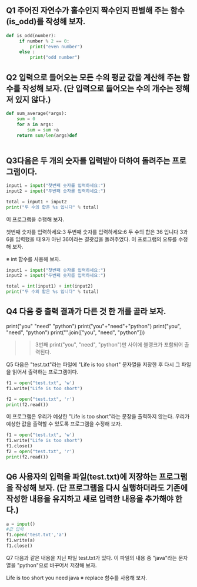 ## Q1 주어진 자연수가 홀수인지 짝수인지 판별해 주는 함수(is_odd)를 작성해 보자.

~~~python
def is_odd(number):
     if number % 2 == 0:
         print("even number")
     else :
         print("odd number")
~~~


## Q2 입력으로 들어오는 모든 수의 평균 값을 계산해 주는 함수를 작성해 보자. (단 입력으로 들어오는 수의 개수는 정해져 있지 않다.)

~~~python
def sum_average(*args):
    sum = 0
    for a in args:
        sum = sum +a
    return sum/len(args)def
    
~~~

## Q3다음은 두 개의 숫자를 입력받아 더하여 돌려주는 프로그램이다.
~~~python
input1 = input("첫번째 숫자를 입력하세요:")
input2 = input("두번째 숫자를 입력하세요:")

total = input1 + input2
print("두 수의 합은 %s 입니다" % total)
~~~

이 프로그램을 수행해 보자.

첫번째 숫자를 입력하세요:3
두번째 숫자를 입력하세요:6
두 수의 합은 36 입니다
3과 6을 입력했을 때 9가 아닌 36이라는 결괏값을 돌려주었다. 이 프로그램의 오류를 수정해 보자.

※ int 함수를 사용해 보자.

~~~python
input1 = input("첫번째 숫자를 입력하세요:")
input2 = input("두번째 숫자를 입력하세요:")

total = int(input1) + int(input2)
print("두 수의 합은 %s 입니다" % total)
~~~

## Q4 다음 중 출력 결과가 다른 것 한 개를 골라 보자.

print("you" "need" "python")
print("you"+"need"+"python")
print("you", "need", "python")
print("".join(["you", "need", "python"]))

>> 3번째 print("you", "need", "python")만 사이에 블랭크가 포함되어 출력된다.

Q5
다음은 "test.txt"라는 파일에 "Life is too short" 문자열을 저장한 후 다시 그 파일을 읽어서 출력하는 프로그램이다.
~~~python
f1 = open("test.txt", 'w')
f1.write("Life is too short")

f2 = open("test.txt", 'r')
print(f2.read())
~~~

이 프로그램은 우리가 예상한 "Life is too short"라는 문장을 출력하지 않는다. 우리가 예상한 값을 출력할 수 있도록 프로그램을 수정해 보자.

~~~python
f1 = open("test.txt", 'w')
f1.write("Life is too short")
f1.close()
f2 = open("test.txt", 'r')
print(f2.read())
~~~

## Q6 사용자의 입력을 파일(test.txt)에 저장하는 프로그램을 작성해 보자. (단 프로그램을 다시 실행하더라도 기존에 작성한 내용을 유지하고 새로 입력한 내용을 추가해야 한다.)
~~~python
a = input()
#값 입력
f1.open('test.txt','a')
f1.write(a)
f1.close()
~~~

Q7
다음과 같은 내용을 지닌 파일 test.txt가 있다. 이 파일의 내용 중 "java"라는 문자열을 "python"으로 바꾸어서 저장해 보자.

Life is too short
you need java
※ replace 함수를 사용해 보자.
